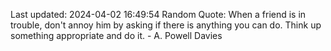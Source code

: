 Last updated: 2024-04-02 16:49:54
Random Quote: When a friend is in trouble, don't annoy him by asking if there is anything you can do. Think up something appropriate and do it. - A. Powell Davies